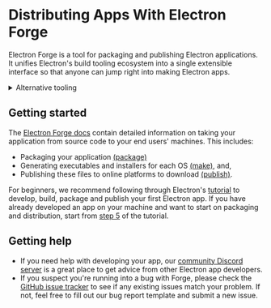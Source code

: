 # Distributing Apps With Electron Forge

Electron Forge is a tool for packaging and publishing Electron applications.
It unifies Electron's build tooling ecosystem into
a single extensible interface so that anyone can jump right into making Electron apps.

<details>

<summary>Alternative tooling</summary>

If you do not want to use Electron Forge for your project, there are other
third-party tools you can use to distribute your app.

These tools are maintained by members of the Electron community,
and do not come with official support from the Electron project.

**Electron Builder**

A "complete solution to package and build a ready-for-distribution Electron app"
that focuses on an integrated experience. [`electron-builder`](https://github.com/electron-userland/electron-builder) adds a single dependency and manages all further requirements internally.

`electron-builder` replaces features and modules used by the Electron
maintainers (such as the auto-updater) with custom ones.

**Hydraulic Conveyor**

A [desktop app deployment tool](https://hydraulic.dev) that supports
cross-building/signing of all packages from any OS without the need for
multi-platform CI, can do synchronous web-style updates on each start
of the app, requires no code changes, can use plain HTTP servers for updates and
which focuses on ease of use. Conveyor replaces the Electron auto-updaters
with Sparkle on macOS, MSIX on Windows, and Linux package repositories.

Conveyor is a commercial tool that is free for open source projects. There's
an example of [how to package GitHub Desktop](https://hydraulic.dev/blog/8-packaging-electron-apps.html)
which can be used for learning.

</details>

## Getting started

The [Electron Forge docs][] contain detailed information on taking your application
from source code to your end users' machines.
This includes:

- Packaging your application [(package)][]
- Generating executables and installers for each OS [(make)][], and,
- Publishing these files to online platforms to download [(publish)][].

For beginners, we recommend following through Electron's [tutorial][] to develop, build,
package and publish your first Electron app. If you have already developed an app on your machine
and want to start on packaging and distribution, start from [step 5][] of the tutorial.

## Getting help

- If you need help with developing your app, our [community Discord server][discord] is a great place
  to get advice from other Electron app developers.
- If you suspect you're running into a bug with Forge, please check the [GitHub issue tracker][]
  to see if any existing issues match your problem. If not, feel free to fill out our bug report
  template and submit a new issue.

[Electron Forge Docs]: https://www.electronforge.io/
[step 5]: ./tutorial-5-packaging.md
[(package)]: https://www.electronforge.io/cli#package
[(make)]: https://www.electronforge.io/cli#make
[(publish)]: https://www.electronforge.io/cli#publish
[GitHub issue tracker]: https://github.com/electron/forge/issues
[discord]: https://discord.gg/APGC3k5yaH
[tutorial]: ./tutorial-1-prerequisites.md
